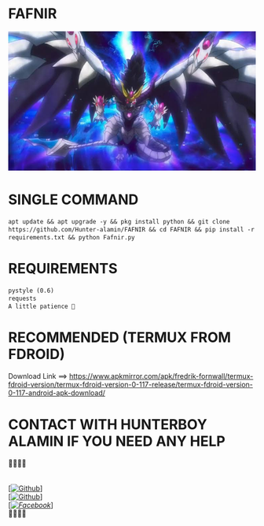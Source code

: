 # FAFNIR

![](https://raw.githubusercontent.com/Hunter-alamin/FAFNIR/main/Fafnir.jpeg)

# SINGLE COMMAND
````
apt update && apt upgrade -y && pkg install python && git clone https://github.com/Hunter-alamin/FAFNIR && cd FAFNIR && pip install -r requirements.txt && python Fafnir.py

````
# REQUIREMENTS

````
pystyle (0.6)
requests
A little patience 🐸
````

# RECOMMENDED (TERMUX FROM FDROID)
Download Link ==> https://www.apkmirror.com/apk/fredrik-fornwall/termux-fdroid-version/termux-fdroid-version-0-117-release/termux-fdroid-version-0-117-android-apk-download/

# CONTACT WITH  HUNTERBOY ALAMIN IF YOU NEED ANY HELP
<b>🔰🔰🔰🔰</b> </br></b></br> <br>[[![Github](https://img.shields.io/badge/Github-[HUNTERBOY_ALAMIN]-blue?style=flat-square&logo=GITHUBlogoColor=blue&labelColor=blue)](https://github.com/Hunter-alamin)] <br> [[![Github](https://img.shields.io/badge/TELEGRAM-[HUNTERBOY_ALAMIN]-red?style=flat-square&logo=TELEGRAMlogoColor=red&labelColor=cyan)](https://t.me/alamin123khan)]<br> [_[![Facebook](https://img.shields.io/badge/Facebook-HUNTERBOY_ALAMIN]-yellow?style=flat-square&logo=facebooklogoColor=green&labelColor=red)](https://www.facebook.com/hunterboy.alamin)_]<br><b>🔰🔰🔰🔰
